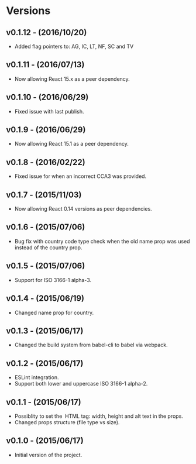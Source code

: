 # Versions

## v0.1.12 - (2016/10/20)

* Added flag pointers to: AG, IC, LT, NF, SC and TV 

## v0.1.11 - (2016/07/13)

* Now allowing React 15.x as a peer dependency.


## v0.1.10 - (2016/06/29)

* Fixed issue with last publish.


## v0.1.9 - (2016/06/29)

* Now allowing React 15.1 as a peer dependency.


## v0.1.8 - (2016/02/22)

* Fixed issue for when an incorrect CCA3 was provided.

## v0.1.7 - (2015/11/03)

* Now allowing React 0.14 versions as peer dependencies.

## v0.1.6 - (2015/07/06)

* Bug fix with country code type check when the old name prop was used instead of the country prop.

## v0.1.5 - (2015/07/06)

* Support for ISO 3166-1 alpha-3.

## v0.1.4 - (2015/06/19)

* Changed name prop for country.

## v0.1.3 - (2015/06/17)

* Changed the build system from babel-cli to babel via webpack.

## v0.1.2 - (2015/06/17)

* ESLint integration.
* Support both lower and uppercase ISO 3166-1 alpha-2.

## v0.1.1 - (2015/06/17)

* Possiblity to set the <img> HTML tag: width, height and alt text in the props.
* Changed props structure (file type vs size).

## v0.1.0 - (2015/06/17)

* Initial version of the project.
